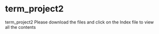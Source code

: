 # term_project2
term_project2
Please download the files and click on the Index file to view all the contents
